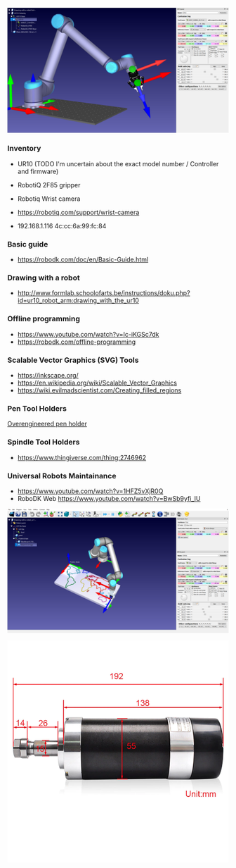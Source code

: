 ![EidVGS Lab](https://github.com/jarleven/Python/blob/master/RoboDK/UR10-RobotiQ-Table.png)


### Inventory

* UR10 (TODO I'm uncertain about the exact model number / Controller and firmware)
* RobotiQ 2F85 gripper
* Robotiq Wrist camera

* https://robotiq.com/support/wrist-camera


* 192.168.1.116	4c:cc:6a:99:fc:84


### Basic guide
* https://robodk.com/doc/en/Basic-Guide.html

### Drawing with a robot


* http://www.formlab.schoolofarts.be/instructions/doku.php?id=ur10_robot_arm:drawing_with_the_ur10



### Offline programming

* https://www.youtube.com/watch?v=Ic-iKGSc7dk
* https://robodk.com/offline-programming


### Scalable Vector Graphics (SVG) Tools

* https://inkscape.org/
* https://en.wikipedia.org/wiki/Scalable_Vector_Graphics
* https://wiki.evilmadscientist.com/Creating_filled_regions


### Pen Tool Holders
[Overengineered pen holder](https://www.thingiverse.com/thing:2459624)

### Spindle Tool Holders
* https://www.thingiverse.com/thing:2746962

### Universal Robots Maintainance 
* https://www.youtube.com/watch?v=1HFZ5vXjR0Q
* RoboDK Web https://www.youtube.com/watch?v=BwSb9yfi_IU


![EidVGS drawing](https://github.com/jarleven/Python/blob/master/RoboDK/UR10-Drawing-with-robot.png)

![55mm spindle](https://github.com/jarleven/Python/blob/master/RoboDK/spindle.png)
